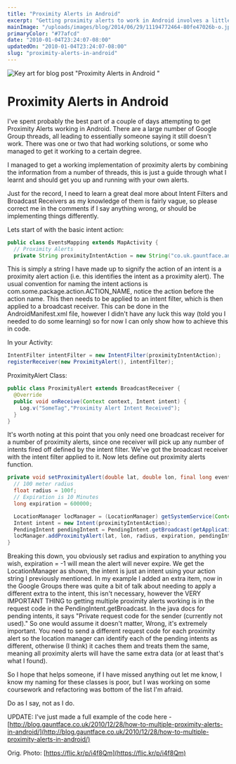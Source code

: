 ```yaml
---
title: "Proximity Alerts in Android"
excerpt: "Getting proximity alerts to work in Android involves a little bit of black magic, as noted here."
mainImage: "/uploads/images/blog/2014/06/29/11194772464-80fe47026b-o.jpg"
primaryColor: "#77afcd"
date: "2010-01-04T23:24:07-08:00"
updatedOn: "2010-01-04T23:24:07-08:00"
slug: "proximity-alerts-in-android"
---
```

![Key art for blog post "Proximity Alerts in Android "](/uploads/images/blog/2014/06/29/11194772464-80fe47026b-o.jpg)

# Proximity Alerts in Android

I've spent probably the best part of a couple of days attempting to get Proximity Alerts working in Android. There are a large number of Google Group threads, all leading to essentially someone saying it still doesn't work. There was one or two that had working solutions, or some who managed to get it working to a certain degree.

I managed to get a working implementation of proximity alerts by combining the information from a number of threads, this is just a guide through what I learnt and should get you up and running with your own alerts.

Just for the record, I need to learn a great deal more about Intent Filters and Broadcast Receivers as my knowledge of them is fairly vague, so please correct me in the comments if I say anything wrong, or should be implementing things differently.

Lets start of with the basic intent action:

```java
public class EventsMapping extends MapActivity {
  // Proximity Alerts
  private String proximityIntentAction = new String("co.uk.gauntface.android.wheresmycontacts.PROXIMITY_ALERT");
```

This is simply a string I have made up to signify the action of an intent is a proximity alert action (i.e. this identifies the intent as a proximity alert). The usual convention for naming the intent actions is com.some.package.action.ACTION_NAME, notice the action before the action name. This then needs to be applied to an intent filter, which is then applied to a broadcast receiver. This can be done in the AndroidManifest.xml file, however I didn't have any luck this way (told you I needed to do some learning) so for now I can only show how to achieve this in code.

In your Activity:

```java
IntentFilter intentFilter = new IntentFilter(proximityIntentAction);
registerReceiver(new ProximityAlert(), intentFilter);
```

ProximityAlert Class:

```java
public class ProximityAlert extends BroadcastReceiver {
  @Override
  public void onReceive(Context context, Intent intent) {
    Log.v("SomeTag","Proximity Alert Intent Received");
  }
}
```

It's worth noting at this point that you only need one broadcast receiver for a number of proximity alerts, since one receiver will pick up any number of intents fired off defined by the intent filter. We've got the broadcast receiver with the intent filter applied to it. Now lets define out proximity alerts function.

```java
private void setProximityAlert(double lat, double lon, final long eventID, int requestCode) {
  // 100 meter radius
  float radius = 100f;
  // Expiration is 10 Minutes
  long expiration = 600000;

  LocationManager locManager = (LocationManager) getSystemService(Context.LOCATION_SERVICE);
  Intent intent = new Intent(proximityIntentAction);
  PendingIntent pendingIntent = PendingIntent.getBroadcast(getApplicationContext(), requestCode, intent, PendingIntent.FLAG_CANCEL_CURRENT);
  locManager.addProximityAlert(lat, lon, radius, expiration, pendingIntent);
}
```

Breaking this down, you obviously set radius and expiration to anything you wish, expiration = -1 will mean the alert will never expire. We get the LocationManager as shown, the intent is just an intent using your action string I previously mentioned. In my example I added an extra item, now in the Google Groups there was quite a bit of talk about needing to apply a different extra to the intent, this isn't necessary, however the VERY IMPORTANT THING to getting multiple proximity alerts working is in the request code in the PendingIntent.getBroadcast. In the java docs for pending intents, it says "Private request code for the sender (currently not used)." So one would assume it doesn't matter, Wrong, it's extremely important. You need to send a different request code for each proximity alert so the location manager can identify each of the pending intents as different, otherwise (I think) it caches them and treats them the same, meaning all proximity alerts will have the same extra data (or at least that's what I found).

So I hope that helps someone, if I have missed anything out let me know, I know my naming for these classes is poor, but I was working on some coursework and refactoring was bottom of the list I'm afraid.

Do as I say, not as I do.

UPDATE: I've just made a full example of the code here - [http://blog.gauntface.co.uk/2010/12/28/how-to-multiple-proximity-alerts-in-android/](http://blog.gauntface.co.uk/2010/12/28/how-to-multiple-proximity-alerts-in-android/)

Orig. Photo: [https://flic.kr/p/i4f8Qm](https://flic.kr/p/i4f8Qm)
